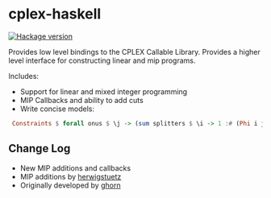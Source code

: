 # cplex-haskell
[![Hackage version](https://img.shields.io/hackage/v/cplex-hs.svg?style=flat)](https://hackage.haskell.org/package/cplex-hs)

Provides low level bindings to the CPLEX Callable Library.
Provides a higher level interface for constructing linear and mip programs.

Includes:

* Support for linear and mixed integer programming
* MIP Callbacks and ability to add cuts
* Write concise models:

```Haskell
 Constraints $ forall onus $ \j -> (sum splitters $ \i -> 1 :# (Phi i j) ) := 1
```

## Change Log
* New MIP additions and callbacks
* MIP additions by [herwigstuetz](https://github.com/herwigstuetz/cplex-haskell)
* Originally developed by [ghorn](https://github.com/ghorn/cplex-haskell) 
